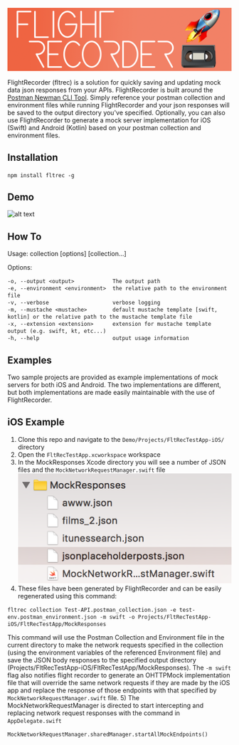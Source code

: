![alt text](https://raw.githubusercontent.com/normand1/FlightRecorder/master/FlightRecLogo.png)


FlightRecorder (fltrec) is a solution for quickly saving and updating mock data json responses from your APIs.
FlightRecorder is built around the [Postman Newman CLI Tool](https://github.com/postmanlabs/newman).
Simply reference your postman collection and environment files while running FlightRecorder and your json responses will be saved to the output directory you've specified. Optionally, you can also use FlightRecorder to generate a mock server implementation for iOS (Swift) and Android (Kotlin) based on your postman collection and environment files.

## Installation 

`npm install fltrec -g`

## Demo

![alt text](https://raw.githubusercontent.com/normand1/FlightRecorder/master/flt_rec_demo.gif)

## How To
  Usage: collection [options] [collection...]

  Options:

    -o, --output <output>            The output path
    -e, --environment <environment>  the relative path to the environment file
    -v, --verbose                    verbose logging
    -m, --mustache <mustache>        default mustache template [swift, kotlin] or the relative path to the mustache template file
    -x, --extension <extension>      extension for mustache template output (e.g. swift, kt, etc...)
    -h, --help                       output usage information


## Examples

Two sample projects are provided as example implementations of mock servers for both iOS and Android. The two implementations are different, but both implementations are made easily maintainable with the use of FlightRecorder.

## iOS Example

1) Clone this repo and navigate to the `Demo/Projects/FltRecTestApp-iOS/` directory
2) Open the `FltRecTestApp.xcworkspace` workspace
3) In the MockResponses Xcode directory you will see a number of JSON files and the `MockNetworkRequestManager.swift` file
![alt text](https://raw.githubusercontent.com/normand1/FlightRecorder/master/ReadMeAssets/iosexample1.png)
4) These files have been generated by FlightRecorder and can be easily regenerated using this command:

```
fltrec collection Test-API.postman_collection.json -e test-env.postman_environment.json -m swift -o Projects/FltRecTestApp-iOS/FltRecTestApp/MockResponses
```
This command will use the Postman Collection and Environment file in the current directory to make the network requests specified in the collection (using the environment variables of the referenced Environment file) and save the JSON body responses to the specified output directory (Projects/FltRecTestApp-iOS/FltRecTestApp/MockResponses).
The `-m swift` flag also notifies flight recorder to generate an OHTTPMock implementation file that will override the same network requests if they are made by the iOS app and replace the response of those endpoints with that specified by 
`MockNetworkRequestManager.swift` file.
5) The MockNetworkRequestManager is directed to start intercepting and replacing network request responses with the command in `AppDelegate.swift`
```
MockNetworkRequestManager.sharedManager.startAllMockEndpoints()
```









